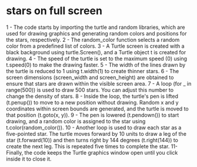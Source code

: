 #  stars on full screen
1 - The code starts by importing the turtle and random libraries, which are used for drawing graphics and generating random colors and positions for the stars, respectively.
2 - The random_color function selects a random color from a predefined list of colors.
3 - A Turtle screen is created with a black background using turtle.Screen(), and a Turtle object t is created for drawing.
4 - The speed of the turtle is set to the maximum speed (0) using t.speed(0) to make the drawing faster.
5 - The width of the lines drawn by the turtle is reduced to 1 using t.width(1) to create thinner stars.
6 - The screen dimensions (screen_width and screen_height) are obtained to ensure that stars are drawn within the visible screen area.
7 - A loop (for _ in range(500)) is used to draw 500 stars. You can adjust this number to change the density of stars.
8 - Inside the loop, the turtle's pen is lifted (t.penup()) to move to a new position without drawing. Random x and y coordinates within screen bounds are generated, and the turtle is moved to that position (t.goto(x, y)).
9 - The pen is lowered (t.pendown()) to start drawing, and a random color is assigned to the star using t.color(random_color()).
10 - Another loop is used to draw each star as a five-pointed star. The turtle moves forward by 10 units to draw a leg of the star (t.forward(10)) and then turns right by 144 degrees (t.right(144)) to create the next leg. This is repeated five times to complete the star.
11- Finally, the code keeps the Turtle graphics window open until you click inside it to close it.
